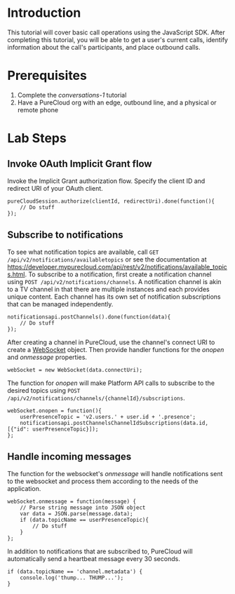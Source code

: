 # Introduction

This tutorial will cover basic call operations using the JavaScript SDK. After completing this tutorial, you will be able to get a user's current calls, identify information about the call's participants, and place outbound calls.

# Prerequisites

1. Complete the _conversations-1_ tutorial
2. Have a PureCloud org with an edge, outbound line, and a physical or remote phone

# Lab Steps

## Invoke OAuth Implicit Grant flow

Invoke the Implicit Grant authorization flow. Specify the client ID and redirect URI of your OAuth client.

```
pureCloudSession.authorize(clientId, redirectUri).done(function(){
    // Do stuff
});
```

## Subscribe to notifications

To see what notification topics are available, call `GET /api/v2/notifications/availabletopics` or see the documentation at https://developer.mypurecloud.com/api/rest/v2/notifications/available_topics.html. To subscribe to a notification, first create a notification channel using `POST /api/v2/notifications/channels`. A notification channel is akin to a TV channel in that there are multiple instances and each provides unique content. Each channel has its own set of notification subscriptions that can be managed independently. 

```
notificationsapi.postChannels().done(function(data){
    // Do stuff
});
```

After creating a channel in PureCloud, use the channel's connect URI to create a [WebSocket](https://developer.mozilla.org/en-US/docs/Web/API/WebSockets_API/Writing_WebSocket_client_applications) object. Then provide handler functions for the _onopen_ and _onmessage_ properties.

```
webSocket = new WebSocket(data.connectUri);
```

The function for _onopen_ will make Platform API calls to subscribe to the desired topics using `POST /api/v2/notifications/channels/{channelId}/subscriptions`. 

```
webSocket.onopen = function(){
    userPresenceTopic = 'v2.users.' + user.id + '.presence';
    notificationsapi.postChannelsChannelIdSubscriptions(data.id, [{"id": userPresenceTopic}]);
};
```

## Handle incoming messages

The function for the websocket's _onmessage_ will handle notifications sent to the websocket and process them according to the needs of the application.

```
webSocket.onmessage = function(message) {
    // Parse string message into JSON object
    var data = JSON.parse(message.data);
    if (data.topicName == userPresenceTopic){
		// Do stuff
    }
};
```

In addition to notifications that are subscribed to, PureCloud will automatically send a heartbeat message every 30 seconds.

```
if (data.topicName == 'channel.metadata') {
    console.log('thump... THUMP...');
}
```
